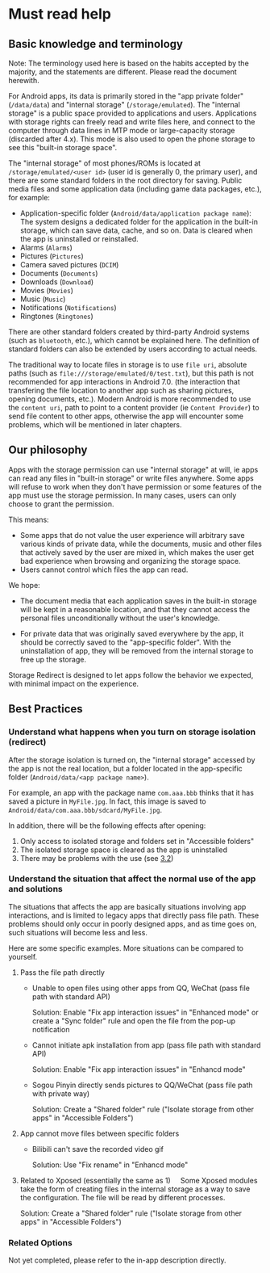 # Must read help

## Basic knowledge and terminology

Note: The terminology used here is based on the habits accepted by the majority, and the statements are different. Please read the document herewith.

For Android apps, its data is primarily stored in the "app private folder" (`/data/data`) and "internal storage" (`/storage/emulated`). The "internal storage" is a public space provided to applications and users. Applications with storage rights can freely read and write files here, and connect to the computer through data lines in MTP mode or large-capacity storage (discarded after 4.x). This mode is also used to open the phone storage to see this "built-in storage space".

The "internal storage" of most phones/ROMs is located at `/storage/emulated/<user id>` (user id is generally 0, the primary user), and there are some standard folders in the root directory for saving. Public media files and some application data (including game data packages, etc.), for example:

* Application-specific folder (`Android/data/application package name`): The system designs a dedicated folder for the application in the built-in storage, which can save data, cache, and so on. Data is cleared when the app is uninstalled or reinstalled.
* Alarms (`Alarms`)
* Pictures (`Pictures`)
* Camera saved pictures (`DCIM`)
* Documents (`Documents`)
* Downloads (`Download`)
* Movies (`Movies`)
* Music (`Music`)
* Notifications (`Notifications`)
* Ringtones (`Ringtones`)

There are other standard folders created by third-party Android systems (such as `bluetooth`, etc.), which cannot be explained here. The definition of standard folders can also be extended by users according to actual needs.

The traditional way to locate files in storage is to use `file uri`, absolute paths (such as `file:///storage/emulated/0/test.txt`), but this path is not recommended for app interactions in Android 7.0. (the interaction that transfering the file location to another app such as sharing pictures, opening documents, etc.). Modern Android is more recommended to use the `content uri`, path to point to a content provider (ie `Content Provider`) to send file content to other apps, otherwise the app will encounter some problems, which will be mentioned in later chapters.

## Our philosophy

Apps with the storage permission can use "internal storage" at will, ie apps can read any files in "built-in storage" or write files anywhere. Some apps will refuse to work when they don't have permission or some features of the app must use the storage permission. In many cases, users can only choose to grant the permission.

This means:

* Some apps that do not value the user experience will arbitrary save various kinds of private data, while the documents, music and other files that actively saved by the user are mixed in, which makes the user get bad experience when browsing and organizing the storage space.
* Users cannot control which files the app can read.

We hope:

* The document media that each application saves in the built-in storage will be kept in a reasonable location, and that they cannot access the personal files unconditionally without the user's knowledge. 

* For private data that was originally saved everywhere by the app, it should be correctly saved to the "app-specific folder". With the uninstallation of app, they will be removed from the internal storage to free up the storage.

Storage Redirect is designed to let apps follow the behavior we expected, with minimal impact on the experience.

## Best Practices

### Understand what happens when you turn on storage isolation (redirect)

After the storage isolation is turned on, the "internal storage" accessed by the app is not the real location, but a folder located in the app-specific folder (`Android/data/<app package name>`).

For example, an app with the package name `com.aaa.bbb` thinks that it has saved a picture in `MyFile.jpg`. In fact, this image is saved to `Android/data/com.aaa.bbb/sdcard/MyFile.jpg`.

In addition, there will be the following effects after opening:
1. Only access to isolated storage and folders set in "Accessible folders"
2. The isolated storage space is cleared as the app is uninstalled
3. There may be problems with the use (see [3.2](#32-understand-the-situation-that-affect-the-normal-use-of-the-app-and-solutions))

### Understand the situation that affect the normal use of the app and solutions

The situations that affects the app are basically situations involving app interactions, and is limited to legacy apps that directly pass file path. These problems should only occur in poorly designed apps, and as time goes on, such situations will become less and less.

Here are some specific examples. More situations can be compared to yourself.

1. Pass the file path directly
   
   * Unable to open files using other apps from QQ, WeChat (pass file path with standard API)

     Solution: Enable "Fix app interaction issues" in "Enhanced mode" or create a "Sync folder" rule and open the file from the pop-up notification

   * Cannot initiate apk installation from app (pass file path with standard API)

     Solution: Enable "Fix app interaction issues" in "Enhancd mode"

   * Sogou Pinyin directly sends pictures to QQ/WeChat (pass file path with private way)

     Solution: Create a "Shared folder" rule ("Isolate storage from other apps" in "Accessible Folders")

2. App cannot move files between specific folders

   * Bilibili can't save the recorded video gif

     Solution: Use "Fix rename" in "Enhancd mode"

3. Related to Xposed (essentially the same as 1)
   
   Some Xposed modules take the form of creating files in the internal storage as a way to save the configuration. The file will be read by different processes.

   Solution: Create a "Shared folder" rule ("Isolate storage from other apps" in "Accessible Folders")

### Related Options

Not yet completed, please refer to the in-app description directly.
